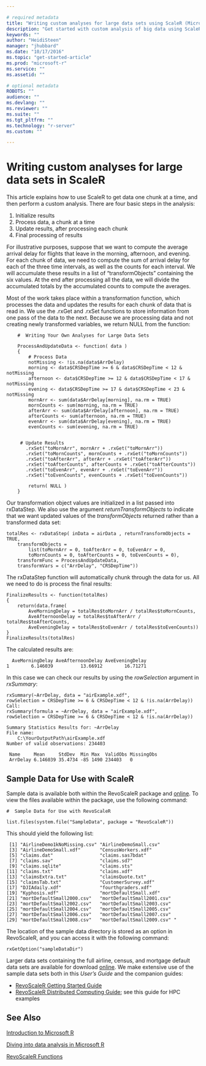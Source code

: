 ```yaml
---

# required metadata
title: "Writing custom analyses for large data sets using ScaleR (Microsoft R)"
description: "Get started with custom analysis of big data using ScaleR functions in Microsoft R."
keywords: ""
author: "HeidiSteen"
manager: "jhubbard"
ms.date: "10/17/2016"
ms.topic: "get-started-article"
ms.prod: "microsoft-r"
ms.service: ""
ms.assetid: ""

# optional metadata
ROBOTS: ""
audience: ""
ms.devlang: ""
ms.reviewer: ""
ms.suite: ""
ms.tgt_pltfrm: ""
ms.technology: "r-server"
ms.custom: ""

---
```


# Writing custom analyses for large data sets in ScaleR

This article explains how to use ScaleR to get data one chunk at a time, and then perform a custom analysis. There are four basic steps in the analysis:

1.  Initialize results
2.  Process data, a chunk at a time
3.  Update results, after processing each chunk
4.  Final processing of results

For illustrative purposes, suppose that we want to compute the average arrival delay for flights that leave in the morning, afternoon, and evening. For each chunk of data, we need to compute the sum of arrival delay for each of the three time intervals, as well as the counts for each interval. We will accumulate these results in a list of “transformObjects” containing the six values. At the end after processing all the data, we will divide the accumulated totals by the accumulated counts to compute the averages.

Most of the work takes place within a transformation function, which processes the data and updates the results for each chunk of data that is read in. We use the .rxGet and .rxSet functions to store information from one pass of the data to the next. Because we are processing data and not creating newly transformed variables, we return NULL from the function:

		#  Writing Your Own Analyses for Large Data Sets

		ProcessAndUpdateData <- function( data )
		{
		    # Process Data
		    notMissing <- !is.na(data$ArrDelay)
		    morning <- data$CRSDepTime >= 6 & data$CRSDepTime < 12 & notMissing
		    afternoon <- data$CRSDepTime >= 12 & data$CRSDepTime < 17 & notMissing
		    evening <- data$CRSDepTime >= 17 & data$CRSDepTime < 23 & notMissing
		    mornArr <- sum(data$ArrDelay[morning], na.rm = TRUE)      
		    mornCounts <- sum(morning, na.rm = TRUE)
		    afterArr <- sum(data$ArrDelay[afternoon], na.rm = TRUE)
		    afterCounts <- sum(afternoon, na.rm = TRUE)
		    evenArr <- sum(data$ArrDelay[evening], na.rm = TRUE)
		    evenCounts <- sum(evening, na.rm = TRUE)


		 # Update Results
		   .rxSet("toMornArr", mornArr + .rxGet("toMornArr"))
		   .rxSet("toMornCounts", mornCounts + .rxGet("toMornCounts"))
		   .rxSet("toAfterArr", afterArr + .rxGet("toAfterArr"))
		   .rxSet("toAfterCounts", afterCounts + .rxGet("toAfterCounts"))
		   .rxSet("toEvenArr", evenArr + .rxGet("toEvenArr"))
		   .rxSet("toEvenCounts", evenCounts + .rxGet("toEvenCounts"))

		    return( NULL )
		}


Our transformation object values are initialized in a list passed into rxDataStep. We also use the argument *returnTransformObjects* to indicate that we want updated values of the *transformObjects* returned rather than a transformed data set:

	totalRes <- rxDataStep( inData = airData , returnTransformObjects = TRUE,
	    transformObjects =
	        list(toMornArr = 0, toAfterArr = 0, toEvenArr = 0,
	        toMornCounts = 0, toAfterCounts = 0, toEvenCounts = 0),
	    transformFunc = ProcessAndUpdateData,
	    transformVars = c("ArrDelay", "CRSDepTime"))


The rxDataStep function will automatically chunk through the data for us. All we need to do is process the final results:

	FinalizeResults <- function(totalRes)
	{
	    return(data.frame(
	        AveMorningDelay = totalRes$toMornArr / totalRes$toMornCounts,
	        AveAfternoonDelay = totalRes$toAfterArr / totalRes$toAfterCounts,
	        AveEveningDelay = totalRes$toEvenArr / totalRes$toEvenCounts))
	}
	FinalizeResults(totalRes)


The calculated results are:

	  AveMorningDelay AveAfternoonDelay AveEveningDelay
	1        6.146039          13.66912        16.71271


In this case we can check our results by using the *rowSelection* argument in *rxSummary*:

	rxSummary(~ArrDelay, data = "airExample.xdf",
	rowSelection = CRSDepTime >= 6 & CRSDepTime < 12 & !is.na(ArrDelay))
	Call:
	rxSummary(formula = ~ArrDelay, data = "airExample.xdf",
	rowSelection = CRSDepTime >= 6 & CRSDepTime < 12 & !is.na(ArrDelay))

	Summary Statistics Results for: ~ArrDelay
	File name:
	    C:\YourOutputPath\airExample.xdf
	Number of valid observations: 234403

	 Name     Mean     StdDev  Min Max  ValidObs MissingObs
	 ArrDelay 6.146039 35.4734 -85 1490 234403   0

## Sample Data for Use with ScaleR

Sample data is available both within the RevoScaleR package and [online](http://go.microsoft.com/fwlink/?LinkID=698896&clcid=0x409). To view the files available within the package, use the following command:

	#  Sample Data for Use with RevoScaleR

	list.files(system.file("SampleData", package = "RevoScaleR"))

This should yield the following list:

	 [1] "AirlineDemo1kNoMissing.csv" "AirlineDemoSmall.csv"      
	 [3] "AirlineDemoSmall.xdf"       "CensusWorkers.xdf"         
	 [5] "claims.dat"                 "claims.sas7bdat"           
	 [7] "claims.sav"                 "claims.sd7"                
	 [9] "claims.sqlite"              "claims.sts"                
	[11] "claims.txt"                 "claims.xdf"                
	[13] "claimsExtra.txt"            "claimsQuote.txt"           
	[15] "claimsTab.txt"              "CustomerSurvey.xdf"        
	[17] "DJIAdaily.xdf"              "fourthgraders.xdf"         
	[19] "Kyphosis.xdf"               "mortDefaultSmall.xdf"      
	[21] "mortDefaultSmall2000.csv"   "mortDefaultSmall2001.csv"  
	[23] "mortDefaultSmall2002.csv"   "mortDefaultSmall2003.csv"  
	[25] "mortDefaultSmall2004.csv"   "mortDefaultSmall2005.csv"  
	[27] "mortDefaultSmall2006.csv"   "mortDefaultSmall2007.csv"  
	[29] "mortDefaultSmall2008.csv"   "mortDefaultSmall2009.csv" "


The location of the sample data directory is stored as an option in RevoScaleR, and you can access it with the following command:

	rxGetOption("sampleDataDir")

Larger data sets containing the full airline, census, and mortgage default data sets are available for download [online](http://go.microsoft.com/fwlink/?LinkID=698896&clcid=0x409). We make extensive use of the sample data sets both in this *User’s Guide* and the companion guides:
- [RevoScaleR Getting Started Guide](../scaler-getting-started-data-import-exploration.md)
- [RevoScaleR Distributed Computing Guide](how-to-revoscaler-distributed-computing.md); see this guide for HPC examples

## See Also

[Introduction to Microsoft R](../microsoft-r-getting-started.md)

[Diving into data analysis in Microsoft R](how-to-introduction.md)

[RevoScaleR Functions](../revoscaler.md)
